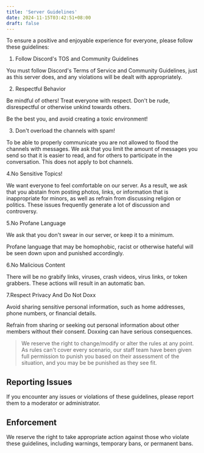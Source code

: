 ```yaml
---
title: 'Server Guidelines'
date: 2024-11-15T03:42:51+08:00
draft: false
---
```


To ensure a positive and enjoyable experience for everyone, please follow these guidelines:

1. Follow Discord's TOS and Community Guidelines

  You must follow Discord's Terms of Service and Community Guidelines, just as this server does, and any violations will be dealt with appropriately.

2. Respectful Behavior

  Be mindful of others! Treat everyone with respect. Don't be rude, disrespectful or otherwise unkind towards others.

  Be the best you, and avoid creating a toxic environment!

3. Don't overload the channels with spam!

  To be able to properly communicate you are not allowed to flood the channels with messages. We ask that you limit the amount of messages you send so that it is easier to read, and for others to participate in the conversation. This does not apply to bot channels.

4.No Sensitive Topics!

  We want everyone to feel comfortable on our server. As a result, we ask that you abstain from posting photos, links, or information that is inappropriate for minors, as well as refrain from discussing religion or politics. These issues frequently generate a lot of discussion and controversy.

5.No Profane Language

  We ask that you don't swear in our server, or keep it to a minimum.

  Profane language that may be homophobic, racist or otherwise hateful will be seen down upon and punished accordingly.

6.No Malicious Content

  There will be no grabify links, viruses, crash videos, virus links, or token grabbers. These actions will result in an automatic ban.

7.Respect Privacy And Do Not Doxx

  Avoid sharing sensitive personal information, such as home addresses, phone numbers, or financial details.

  Refrain from sharing or seeking out personal information about other members without their consent. Doxxing can have serious consequences.

> We reserve the right to change/modify or alter the rules at any point. As rules can't cover every scenario, our staff team have been given full permission to punish you based on their assessment of the situation, and you may be be punished as they see fit.

## Reporting Issues

  If you encounter any issues or violations of these guidelines, please report them to a moderator or administrator.

## Enforcement

  We reserve the right to take appropriate action against those who violate these guidelines, including warnings, temporary bans, or permanent bans.
